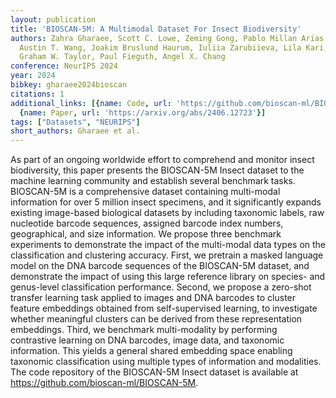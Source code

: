 ```yaml
---
layout: publication
title: 'BIOSCAN-5M: A Multimodal Dataset For Insect Biodiversity'
authors: Zahra Gharaee, Scott C. Lowe, Zeming Gong, Pablo Millan Arias, Nicholas Pellegrino,
  Austin T. Wang, Joakim Bruslund Haurum, Iuliia Zarubiieva, Lila Kari, Dirk Steinke,
  Graham W. Taylor, Paul Fieguth, Angel X. Chang
conference: NeurIPS 2024
year: 2024
bibkey: gharaee2024bioscan
citations: 1
additional_links: [{name: Code, url: 'https://github.com/bioscan-ml/BIOSCAN-5M'},
  {name: Paper, url: 'https://arxiv.org/abs/2406.12723'}]
tags: ["Datasets", "NEURIPS"]
short_authors: Gharaee et al.
---
```

As part of an ongoing worldwide effort to comprehend and monitor insect
biodiversity, this paper presents the BIOSCAN-5M Insect dataset to the machine
learning community and establish several benchmark tasks. BIOSCAN-5M is a
comprehensive dataset containing multi-modal information for over 5 million
insect specimens, and it significantly expands existing image-based biological
datasets by including taxonomic labels, raw nucleotide barcode sequences,
assigned barcode index numbers, geographical, and size information. We propose
three benchmark experiments to demonstrate the impact of the multi-modal data
types on the classification and clustering accuracy. First, we pretrain a
masked language model on the DNA barcode sequences of the BIOSCAN-5M dataset,
and demonstrate the impact of using this large reference library on species-
and genus-level classification performance. Second, we propose a zero-shot
transfer learning task applied to images and DNA barcodes to cluster feature
embeddings obtained from self-supervised learning, to investigate whether
meaningful clusters can be derived from these representation embeddings. Third,
we benchmark multi-modality by performing contrastive learning on DNA barcodes,
image data, and taxonomic information. This yields a general shared embedding
space enabling taxonomic classification using multiple types of information and
modalities. The code repository of the BIOSCAN-5M Insect dataset is available
at https://github.com/bioscan-ml/BIOSCAN-5M.